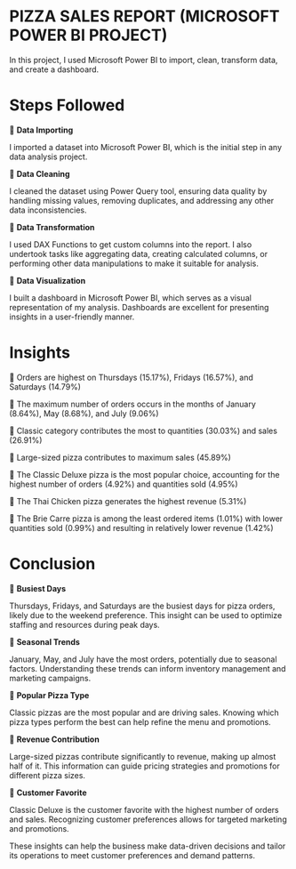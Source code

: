 # PIZZA SALES REPORT (MICROSOFT POWER BI PROJECT) 

In this project, I used Microsoft Power BI to import, clean, transform data, and create a dashboard.

# Steps Followed

🔸 **Data Importing**

I imported a dataset into Microsoft Power BI, which is the initial step in any data analysis project. 

🔸 **Data Cleaning**

I cleaned the dataset using Power Query tool, ensuring data quality by handling missing values, removing duplicates, and addressing any other data inconsistencies.

🔸 **Data Transformation**

I used DAX Functions to get custom columns into the report. I also undertook tasks like aggregating data, creating calculated columns, or performing other data manipulations to make it suitable for analysis.

🔸 **Data Visualization**

I built a dashboard in Microsoft Power BI, which serves as a visual representation of my analysis. Dashboards are excellent for presenting insights in a user-friendly manner.

# Insights

🔹 Orders are highest on Thursdays (15.17%), Fridays (16.57%), and Saturdays (14.79%)

🔹 The maximum number of orders occurs in the months of January (8.64%), May (8.68%), and July (9.06%)

🔹 Classic category contributes the most to quantities (30.03%) and sales (26.91%)

🔹 Large-sized pizza contributes to maximum sales (45.89%)

🔹 The Classic Deluxe pizza is the most popular choice, accounting for the highest number of orders (4.92%) and quantities sold (4.95%)

🔹 The Thai Chicken pizza generates the highest revenue (5.31%)

🔹 The Brie Carre pizza is among the least ordered items (1.01%) with lower quantities sold (0.99%) and resulting in relatively lower revenue (1.42%)

# Conclusion

🔎 **Busiest Days**

Thursdays, Fridays, and Saturdays are the busiest days for pizza orders, likely due to the weekend preference. This insight can be used to optimize staffing and resources during peak days.

🔎 **Seasonal Trends**

January, May, and July have the most orders, potentially due to seasonal factors. Understanding these trends can inform inventory management and marketing campaigns.

🔎 **Popular Pizza Type**

Classic pizzas are the most popular and are driving sales. Knowing which pizza types perform the best can help refine the menu and promotions.

🔎 **Revenue Contribution**

Large-sized pizzas contribute significantly to revenue, making up almost half of it. This information can guide pricing strategies and promotions for different pizza sizes.

🔎 **Customer Favorite**

Classic Deluxe is the customer favorite with the highest number of orders and sales. Recognizing customer preferences allows for targeted marketing and promotions.

These insights can help the business make data-driven decisions and tailor its operations to meet customer preferences and demand patterns.
